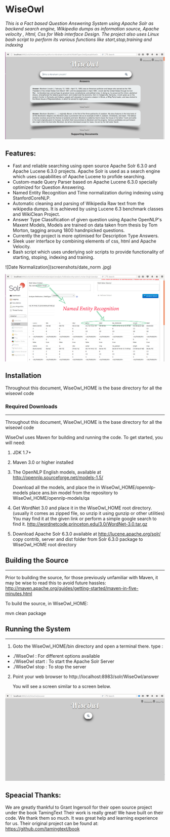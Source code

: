# WiseOwl 
_This is a Fact based Question Answering System using Apache Solr as backend search engine, Wikipedia dumps as information source, Apache velocity , Html, Css for Web interface Design. The project also uses Linux bash script to perform its various functions like start,stop,training and indexing_

![Question Answering](screenshots/question.png)

## Features:
* Fast and reliable searching using open source Apache Solr 6.3.0 and Apache Lucene 6.3.0 projects. Apache Solr is used as a search engine which uses capabilities of Apache Lucene to profide searching.
* Custom-made Query Parser based on Apache Lucene 6.3.0 specially optimized for Question Answering.
* Named Entity Recognition and Time normalization during indexing using StanfordCoreNLP.
* Automatic cleaning and parsing of Wikipedia Raw text from the wikipedia dumps. It is achieved by using Lucene 6.3 benchmark classes and WikiClean Project.
* Answer Type Classification of given question using Apache OpenNLP's Maxent Models, Models are trained on data taken from thesis by Tom Morton, tagging aroung 1800 handnpicked questions. 
* Currently the project is more optimised for Description Type Answers.
* Sleek user interface by combining elements of css, html and Apache Velocity.
* Bash script which uses underlying solr scripts to provide functionality of starting, stoping, indexing and training.

![Date Normalization](screenshots/date_norm .jpg)

![Name Detection](screenshots/name_detect.jpg)


## Installation 
Throughout this document, WiseOwl_HOME is the base directory for all the wiseowl code
### Required Downloads 
-----------------------------------------------------------------------------------------------------------------------
Throughout this document, WiseOwl_HOME is the base directory for all the wiseowl code

WiseOwl uses Maven for building and running the code.  To get
started, you will need:

1. JDK 1.7+ 
2. Maven 3.0 or higher installed
3. The OpenNLP English models, available at 
   http://opennlp.sourceforge.net/models-1.5/
   
   Download all the models, and place the in WiseOwl_HOME/opennlp-models
   place ans.bin model from the repository to WiseOwl_HOME/opennlp-models/qa
   

4. Get WordNet 3.0 and place it in the WiseOwl_HOME root directory.
   (usually it comes as zipped file, so unzip it using gunzip or other utilities)
   You may find it at the given link or perform a simple google search to find it.
   http://wordnetcode.princeton.edu/3.0/WordNet-3.0.tar.gz
   
5. Download Apache Solr 6.3.0 available at
   http://lucene.apache.org/solr/
   copy contrib, server and dist folder from Solr 6.3.0 package to WiseOwl_HOME root directory

## Building the Source
----------------------------------------------

Prior to building the source, for those previously unfamiliar with Maven,
it may be wise to read this to avoid future hassles:
http://maven.apache.org/guides/getting-started/maven-in-five-minutes.html

To build the source, in WiseOwl_HOME:

   mvn clean package 

## Running the System
--------------------
1. Goto the WiseOwl_HOME/bin directory and open a terminal there.
  type : 
 * ./WiseOwl        : For different options available 
 * ./WiseOwl start  : To start the Apache Solr Server
 * ./WiseOwl stop   : To stop the server
2. Point your web browser to 
   http://localhost:8983/solr/WiseOwl/answer
   
   You will see a screen similar to a screen below.
 
![Start Screen](screenshots/start_screen.png)

## Speacial Thanks:

We are greatly thankful to Grant Ingersoll for their open source project under the book TamingText
Their work is really great! We have built on their code. We thank them so much. It was great help and learning experience for us.
Their original project can be found at:
https://github.com/tamingtext/book 
